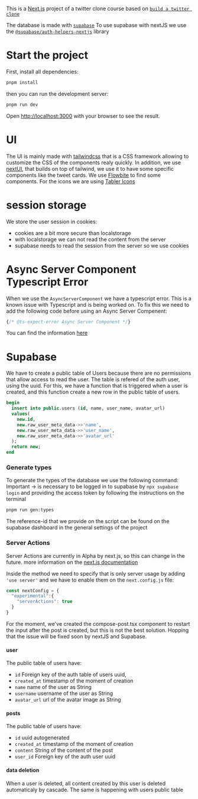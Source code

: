 This is a [Next.js](https://nextjs.org/) project of a twitter clone course based on [`build a twitter clone`](https://egghead.io/courses/build-a-twitter-clone-with-the-next-js-app-router-and-supabase-19bebadb)

The database is made with [`supabase`](https://supabase.com)
To use supabase with nextJS we use the [`@supabase/auth-helpers-nextjs`](https://supabase.com/docs/guides/auth/auth-helpers/nextjs#install-nextjs-auth-helpers-library) library


# Start the project

First, install all dependencies:

```bash
pnpm install
```

then you can run the development server:

```bash
pnpm run dev
```

Open [http://localhost:3000](http://localhost:3000) with your browser to see the result.


# UI

The UI is mainly made with [tailwindcss](https://tailwindcss.com/) that is a CSS framework allowing to customize the CSS of the components realy quickly.
In addition, we use [nextUI](https://nextui.org/), that builds on top of tailwind, we use it to have some specific components like the tweet cards.
We use [Flowbite](https://flowbite.com/) to find some components.
For the icons we are using [Tabler Icons](https://tabler-icons.io/)


# session storage

We store the user session in cookies:
- cookies are a bit more secure than localstorage
- with localstorage we can not read the content from the server
- supabase needs to read the session from the server so we use cookies


# Async Server Component Typescript Error
  
  When we use the `AsyncServerComponent` we have a typescript error. This is a known issue with Typescript and is being worked on.
  To fix this we need to add the following code before using an Async Server Compenent:
  ```ts
  {/* @ts-expect-error Async Server Component */}
  ```

  You can find the information [here](https://nextjs.org/docs/app/building-your-application/configuring/typescript#async-server-component-typescript-error)


# Supabase

We have to create a public table of Users because there are no permissions that allow access to read the user.
The table is refered of the auth user, using the uuid.
For this, we have a function that is triggered when a user is created, and this function create a new row in the public table of users.

```sql
begin
  insert into public.users (id, name, user_name, avatar_url)
  values(
    new.id,
    new.raw_user_meta_data->>'name',
    new.raw_user_meta_data->>'user_name',
    new.raw_user_meta_data->>'avatar_url'
  );
  return new;
end
```

### Generate types

To generate the types of the database we use the following command:
Important -> is necessary to be logged in to supabase by `npx supabase login` and providing the access token by following the instructions on the terminal

```bash
pnpm run gen:types
```


The reference-id that we provide on the script can be found on the supabase dashboard in the general settings of the project


### Server Actions

Server Actions are currently in Alpha by next.js, so this can change in the future. 
more information on the [next.js documentation](https://nextjs.org/docs/app/building-your-application/data-fetching/server-actions)

Inside the method we need to specify that is only server usage by adding `'use server'` and we have to enable them on the `next.config.js` file:
  
```js
const nextConfig = {
  "experimental":{
    "serverActions": true
  }
}
```
For the moment, we've created the compose-post.tsx component to restart the input after the post is created, but this is not the best solution. Hopping that the issue will be fixed soon by nextJS and Supabase.


#### user

The public table of users have:
- `id` Foreign key of the auth table of users uuid,
- `created_at` timestamp of the moment of creation
- `name` name of the user as String
- `username` username of the user as String
- `avatar_url` url of the avatar image as String

#### posts

The public table of users have:
- `id` uuid autogenerated
- `created_at` timestamp of the moment of creation
- `content` String of the content of the post
- `user_id` Foreign key of the auth user uuid


#### data deletion

When a user is deleted, all content created by this user is deleted automaticaly by cascade. The same is happening with users public table